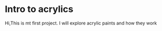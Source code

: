 # Intro to acrylics

Hi,This is mt first project.
I will explore acrylic paints and how they work


